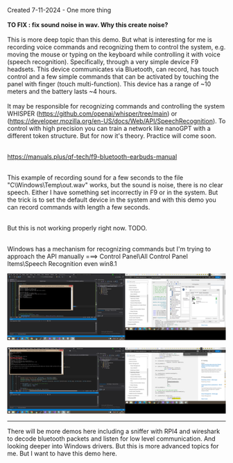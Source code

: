 Created 7-11-2024 - One more thing
<br /><br />
<b>TO FIX : fix sound noise in wav. Why this create noise?</b>
<br /><br />
This is more deep topic than this demo. But what is interesting for me is recording voice commands and recognizing them to control the system, e.g. moving the mouse or typing on the keyboard while controlling it with voice (speech recognition). Specifically, through a very simple device F9 headsets. This device communicates via Bluetooth, can record, has touch control and a few simple commands that can be activated by touching the panel with finger (touch multi-function). This device has a range of ~10 meters and the battery lasts ~4 hours. 
<br /><br />
It may be responsible for recognizing commands and controlling the system WHISPER (https://github.com/openai/whisper/tree/main) or (https://developer.mozilla.org/en-US/docs/Web/API/SpeechRecognition). To control with high precision you can train a network like nanoGPT with a different token structure. But for now it's theory. Practice will come soon. 
<br /><br />

https://manuals.plus/qf-tech/f9-bluetooth-earbuds-manual
<br /><br />

This example of recording sound for a few seconds to the file "C\Windows\Temp\out.wav" works, but the sound is noise, there is no clear speech. Either I have something set incorrectly in F9 or in the system. But the trick is to set the default device in the system and with this demo you can record commands with length a few seconds.
<br /><br />

But this is not working properly right now. TODO.
<br /><br />

Windows has a mechanism for recognizing commands but I'm trying to approach the API manually ===> Control Panel\All Control Panel Items\Speech Recognition even win8.1

![dump](https://github.com/KarolDuracz/scratchpad/blob/main/Win32/Bluetooth%20demo/Bluetooth%20demo2/pic%201-%20demo%20bluetooth%20record%20audio.png?raw=true)

![dump](https://github.com/KarolDuracz/scratchpad/blob/main/Win32/Bluetooth%20demo/Bluetooth%20demo2/pic%202%20-%20demo%20record%20audio.png?raw=true)

<hr>
There will be more demos here including a sniffer with RPI4 and wireshark to decode bluetooth packets and listen for low level communication. And looking deeper into Windows drivers. But this is more advanced topics for me. But I want to have this demo here.

